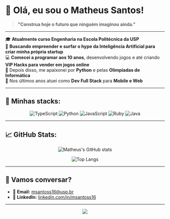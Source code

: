 # 👋 Olá, eu sou o Matheus Santos!

> **"Construa hoje o futuro que ninguém imaginou ainda."**

---

🎓 **Atualmente curso Engenharia na Escola Politécnica da USP**  
🚀 **Buscando empreender e surfar o hype da Inteligência Artificial para criar minha própria startup**  
💻 **Comecei a programar aos 10 anos**, desenvolvendo jogos e até criando **VIP Hacks para vender em jogos online**  
🐍 Depois disso, me apaixonei por **Python** e pelas **Olimpíadas de Informática**  
📱 Nos últimos anos atuei como **Dev Full Stack** para **Mobile e Web**  

---

## 🚀 Minhas stacks:

<div align="center">

![TypeScript](https://img.shields.io/badge/-TypeScript-3178C6?style=for-the-badge&logo=typescript&logoColor=white)
![Python](https://img.shields.io/badge/-Python-3776AB?style=for-the-badge&logo=python&logoColor=white)
![JavaScript](https://img.shields.io/badge/-JavaScript-F7DF1E?style=for-the-badge&logo=javascript&logoColor=black)
![Ruby](https://img.shields.io/badge/-Ruby-CC342D?style=for-the-badge&logo=ruby&logoColor=white)
![Java](https://img.shields.io/badge/-Java-007396?style=for-the-badge&logo=java&logoColor=white)

</div>

---

## 📈 GitHub Stats:

<div align="center">

![Matheus's GitHub stats](https://github-readme-stats.vercel.app/api?username=msantoss16&show_icons=true&theme=radical)

![Top Langs](https://github-readme-stats.vercel.app/api/top-langs/?username=msantoss16&layout=compact&theme=radical)

</div>

---

## 🤝 Vamos conversar?

- 📧 **Email:** msantoss16@usp.br  
- 💼 **LinkedIn:** [linkedin.com/in/msantoss16](https://linkedin.com/in/msantoss16)

---

<!-- Créditos ou easter egg opcional -->
<p align="center">
  <img src="https://capsule-render.vercel.app/api?type=waving&color=gradient&height=100&section=footer"/>
</p>
